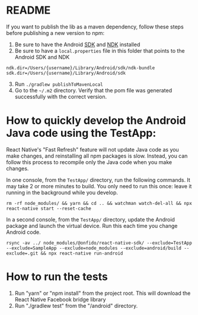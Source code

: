 README
======

If you want to publish the lib as a maven dependency, follow these steps before publishing a new version to npm:

1. Be sure to have the Android [SDK](https://developer.android.com/studio/index.html) and [NDK](https://developer.android.com/ndk/guides/index.html) installed
2. Be sure to have a `local.properties` file in this folder that points to the Android SDK and NDK
```
ndk.dir=/Users/{username}/Library/Android/sdk/ndk-bundle
sdk.dir=/Users/{username}/Library/Android/sdk
```
3. Run `./gradlew publishToMavenLocal`
4. Go to the `~/.m2` directory. Verify that the pom file was generated successfully with the correct version.


How to quickly develop the Android Java code using the TestApp:
======
React Native's "Fast Refresh" feature will not update Java code as you make changes, and reinstalling all npm packages is slow.  Instead, you can follow this process to recompile only the Java code when you make changes.

In one console, from the `TestApp/` directory, run the following commands.  It may take 2 or more minutes to build.  You only need to run this once: leave it running in the background while you develop.
```shell
rm -rf node_modules/ && yarn && cd .. && watchman watch-del-all && npx react-native start --reset-cache
```

In a second console, from the `TestApp/` directory, update the Android package and launch the virtual device.  Run this each time you change Android code.
```shell
rsync -av ../ node_modules/@onfido/react-native-sdk/ --exclude=TestApp --exclude=SampleApp --exclude=node_modules --exclude=android/build --exclude=.git && npx react-native run-android
```

How to run the tests
======
1. Run "yarn" or "npm install" from the project root.  This will download the React Native Facebook bridge library
2. Run "./gradlew test" from the "/android" directory.
